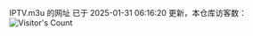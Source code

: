 IPTV.m3u 的网址 已于 2025-01-31 06:16:20 更新，本仓库访客数：![Visitor's Count](https://profile-counter.glitch.me/hero1898_tv/count.svg)
